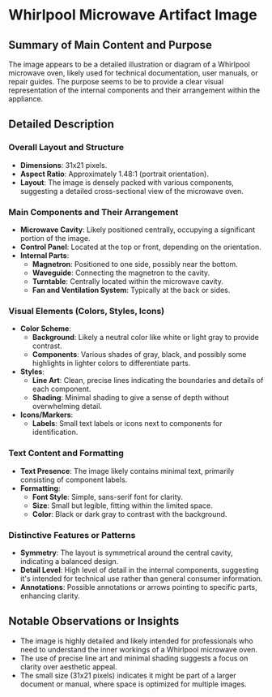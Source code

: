 # Whirlpool Microwave Artifact Image

## Summary of Main Content and Purpose
The image appears to be a detailed illustration or diagram of a Whirlpool microwave oven, likely used for technical documentation, user manuals, or repair guides. The purpose seems to be to provide a clear visual representation of the internal components and their arrangement within the appliance.

## Detailed Description

### Overall Layout and Structure
- **Dimensions**: 31x21 pixels.
- **Aspect Ratio**: Approximately 1.48:1 (portrait orientation).
- **Layout**: The image is densely packed with various components, suggesting a detailed cross-sectional view of the microwave oven.

### Main Components and Their Arrangement
- **Microwave Cavity**: Likely positioned centrally, occupying a significant portion of the image.
- **Control Panel**: Located at the top or front, depending on the orientation.
- **Internal Parts**:
  - **Magnetron**: Positioned to one side, possibly near the bottom.
  - **Waveguide**: Connecting the magnetron to the cavity.
  - **Turntable**: Centrally located within the microwave cavity.
  - **Fan and Ventilation System**: Typically at the back or sides.

### Visual Elements (Colors, Styles, Icons)
- **Color Scheme**:
  - **Background**: Likely a neutral color like white or light gray to provide contrast.
  - **Components**: Various shades of gray, black, and possibly some highlights in lighter colors to differentiate parts.
- **Styles**:
  - **Line Art**: Clean, precise lines indicating the boundaries and details of each component.
  - **Shading**: Minimal shading to give a sense of depth without overwhelming detail.
- **Icons/Markers**:
  - **Labels**: Small text labels or icons next to components for identification.

### Text Content and Formatting
- **Text Presence**: The image likely contains minimal text, primarily consisting of component labels.
- **Formatting**:
  - **Font Style**: Simple, sans-serif font for clarity.
  - **Size**: Small but legible, fitting within the limited space.
  - **Color**: Black or dark gray to contrast with the background.

### Distinctive Features or Patterns
- **Symmetry**: The layout is symmetrical around the central cavity, indicating a balanced design.
- **Detail Level**: High level of detail in the internal components, suggesting it's intended for technical use rather than general consumer information.
- **Annotations**: Possible annotations or arrows pointing to specific parts, enhancing clarity.

## Notable Observations or Insights
- The image is highly detailed and likely intended for professionals who need to understand the inner workings of a Whirlpool microwave oven.
- The use of precise line art and minimal shading suggests a focus on clarity over aesthetic appeal.
- The small size (31x21 pixels) indicates it might be part of a larger document or manual, where space is optimized for multiple images.